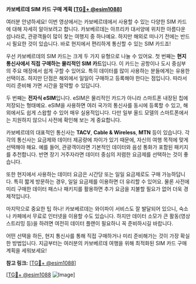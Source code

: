 **카보베르데 SIM 카드 구매 계획 [[TG💪+ @esim1088](https://t.me/s/esim1088)]**

여러분 안녕하세요! 이번 영상에서는 카보베르데에서 사용할 수 있는 다양한 SIM 카드에 대해 자세히 알아보려고 합니다. 카보베르데는 아프리카 대서양에 위치한 아름다운 섬나라로, 관광객들이 많이 찾는 여행지 중 하나예요. 하지만 해외로 떠나기 전에는 반드시 필요한 것이 있습니다. 바로 현지에서 편리하게 통신할 수 있는 SIM 카드죠!

우선 카보베르데의 SIM 카드는 크게 두 가지 유형으로 나눌 수 있어요. 첫 번째는 **현지 통신사에서 직접 구매하는 물리적인 SIM 카드**입니다. 이 카드는 공항이나 도시 중심부의 주요 매장에서 쉽게 구할 수 있어요. 특히 데이터를 많이 사용하는 분들에게는 유용한 선택이죠. 하지만 단점은 해외에서 일일이 구매하고 등록해야 한다는 점입니다. 따라서 미리 준비해 가면 시간을 절약할 수 있답니다.

두 번째는 **전자식 eSIM**입니다. eSIM은 물리적인 카드가 아니라 스마트폰 내장된 칩에 저장되는 형태예요. eSIM을 사용하면 여러 국가의 통신사를 동시에 등록할 수 있고, 해외에서도 쉽게 스왑할 수 있어 매우 실용적입니다. 다만 일부 올드 모델의 스마트폰에서는 지원하지 않으니 사전에 확인해 보는 게 중요합니다.

카보베르데의 대표적인 통신사는 **TACV**, **Cable & Wireless**, **MTN** 등이 있습니다. 각각의 통신사는 요금제와 데이터 제공량에 차이가 있기 때문에, 자신의 여행 목적에 맞게 선택해야 해요. 예를 들어, 관광객이라면 기본적인 데이터와 음성 통화가 포함된 패키지를 추천합니다. 반면 장기 거주자라면 데이터 중심의 저렴한 요금제를 선택하는 것이 좋습니다.

또한 현지에서 사용하는 데이터 요금은 시간당 또는 일일 요금제로도 구매 가능하답니다. 특히 짧게 방문하는 경우, 일일 요금제를 이용하면 더 유리할 수 있어요. 물론 사전에 미리 구매한 데이터 패스나 패키지를 활용하면 추가 요금을 지불할 필요가 없어 더욱 경제적입니다.

마지막으로 중요한 팁 하나! 카보베르데는 와이파이 서비스도 잘 발달되어 있으니, 숙소나 카페에서 무료로 인터넷을 이용할 수도 있습니다. 하지만 데이터 소모가 큰 활동(영상 스트리밍 등)을 하려면 여전히 데이터 플랜이 필요하니 꼭 준비하시길 바랍니다.

어떤 선택을 하든, 현지 통신사를 통해 직접 구매하거나 미리 준비해가는 것이 가장 확실한 방법입니다. 지금부터는 여러분의 카보베르데 여행을 위해 최적화된 SIM 카드 구매 계획을 세워보세요!

**참고 링크:** [[TG💪+ @esim1088](https://t.me/s/esim1088)]  

[[TG💪+ @esim1088](https://t.me/s/esim1088) ![Image](https://i.postimg.cc/Y0z9fWf4/image.png)]